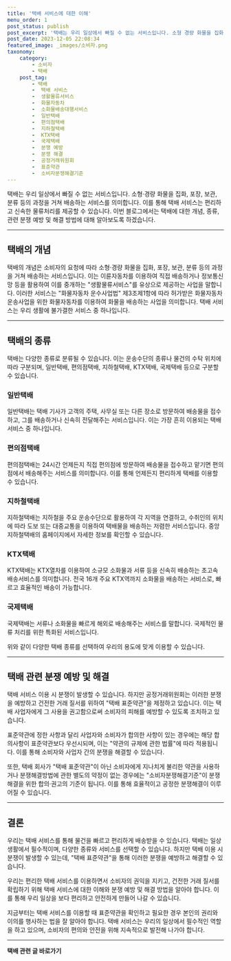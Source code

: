 ```yaml
---
title: '택배 서비스에 대한 이해'
menu_order: 1
post_status: publish
post_excerpt: '택배는 우리 일상에서 빠질 수 없는 서비스입니다. 소형 경량 화물을 집화, 포장, 보관, 분류 등의 과정을 거쳐 배송하는 서비스를 의미합니다. 이를 통해 택배 서비스는 편리하고 신속한 물류처리를 제공할 수 있습니다. 이번 블로그에서는 택배에 대한 개념, 종류, 관련 분쟁 예방 및 해결 방법에 대해 알아보도록 하겠습니다.'
post_date: 2023-12-05 22:08:34
featured_image: _images/소비자.png
taxonomy:
    category:
        - 소비자
        - 택배
    post_tag:
        - 택배
        -  택배 서비스
        -  생활물류서비스
        -  화물자동차
        -  소화물배송대행서비스
        -  일반택배
        -  편의점택배
        -  지하철택배
        -  KTX택배
        -  국제택배
        -  분쟁 예방
        -  분쟁 해결
        -  공정거래위원회
        -  표준약관
        -  소비자분쟁해결기준
---
```




택배는 우리 일상에서 빠질 수 없는 서비스입니다. 소형·경량 화물을 집화, 포장, 보관, 분류 등의 과정을 거쳐 배송하는 서비스를 의미합니다. 이를 통해 택배 서비스는 편리하고 신속한 물류처리를 제공할 수 있습니다. 이번 블로그에서는 택배에 대한 개념, 종류, 관련 분쟁 예방 및 해결 방법에 대해 알아보도록 하겠습니다.

---


## 택배의 개념

택배의 개념은 소비자의 요청에 따라 소형·경량 화물을 집화, 포장, 보관, 분류 등의 과정을 거쳐 배송하는 서비스입니다. 이는 이륜자동차를 이용하여 직접 배송하거나 정보통신망 등을 활용하여 이를 중개하는 "생활물류서비스"를 유상으로 제공하는 사업을 말합니다. 이러한 서비스는 "화물자동차 운수사업법" 제3조제1항에 따라 허가받은 화물자동차 운송사업을 위한 화물자동차를 이용하여 화물을 배송하는 사업을 의미합니다. 택배 서비스는 우리 생활에 불가결한 서비스 중 하나입니다.

---


## 택배의 종류

택배는 다양한 종류로 분류될 수 있습니다. 이는 운송수단의 종류나 물건의 수탁 위치에 따라 구분되며, 일반택배, 편의점택배, 지하철택배, KTX택배, 국제택배 등으로 구분할 수 있습니다.

### 일반택배

일반택배는 택배 기사가 고객의 주택, 사무실 또는 다른 장소로 방문하여 배송물을 접수하고, 그를 배송하거나 신속히 전달해주는 서비스입니다. 이는 가장 흔히 이용되는 택배 서비스 중 하나입니다.

### 편의점택배

편의점택배는 24시간 언제든지 직접 편의점에 방문하여 배송물을 접수하고 맡기면 편의점에서 배송해주는 서비스를 의미합니다. 이를 통해 언제든지 편리하게 택배를 이용할 수 있습니다.

### 지하철택배

지하철택배는 지하철을 주요 운송수단으로 활용하여 각 지역을 연결하고, 수취인의 위치에 따라 도보 또는 대중교통을 이용하여 택배물을 배송하는 저렴한 서비스입니다. 중앙지하철택배의 홈페이지에서 자세한 정보를 확인할 수 있습니다.

### KTX택배

KTX택배는 KTX열차를 이용하여 소규모 소화물과 서류 등을 신속히 배송하는 초고속 배송서비스를 의미합니다. 전국 16개 주요 KTX역까지 소화물을 배송하는 서비스로, 빠르고 효율적인 배송이 가능합니다.

### 국제택배

국제택배는 서류나 소화물을 빠르게 해외로 배송해주는 서비스를 말합니다. 국제적인 물류 처리를 위한 특화된 서비스입니다.

위와 같이 다양한 택배 종류를 선택하여 우리의 용도에 맞게 이용할 수 있습니다.

---


## 택배 관련 분쟁 예방 및 해결

택배 서비스 이용 시 분쟁이 발생할 수 있습니다. 하지만 공정거래위원회는 이러한 분쟁을 예방하고 건전한 거래 질서를 위하여 "택배 표준약관"을 제정하고 있습니다. 이는 택배 사업자에게 그 사용을 권고함으로써 소비자의 피해를 예방할 수 있도록 조치하고 있습니다.

표준약관에 정한 사항과 달리 사업자와 소비자가 합의한 사항이 있는 경우에는 해당 합의사항이 표준약관보다 우선시되며, 이는 "약관의 규제에 관한 법률"에 따라 적용됩니다. 이를 통해 소비자와 사업자 간의 분쟁을 해결할 수 있습니다.

또한, 택배 회사가 "택배 표준약관"이 아닌 소비자에게 지나치게 불리한 약관을 사용하거나 분쟁해결방법에 관한 별도의 약정이 없는 경우에는 "소비자분쟁해결기준"이 분쟁해결을 위한 합의·권고의 기준이 됩니다. 이를 통해 효율적이고 공정한 분쟁해결이 이루어질 수 있습니다.

---

## 결론

우리는 택배 서비스를 통해 물건을 빠르고 편리하게 배송받을 수 있습니다. 택배는 일상생활에서 필수적이며, 다양한 종류와 서비스를 선택할 수 있습니다. 하지만 택배 이용 시 분쟁이 발생할 수 있는데, "택배 표준약관"을 통해 이러한 분쟁을 예방하고 해결할 수 있습니다.

우리는 편리한 택배 서비스를 이용하면서 소비자의 권익을 지키고, 건전한 거래 질서를 확립하기 위해 택배 서비스에 대한 이해와 분쟁 예방 및 해결 방법을 알아야 합니다. 이를 통해 우리 일상을 보다 편리하고 안전하게 만들어 나갈 수 있습니다.

지금부터는 택배 서비스를 이용할 때 표준약관을 확인하고 필요한 경우 본인의 권리와 이의를 행사하는 법을 잘 알아야 합니다. 택배 서비스는 우리의 일상에서 필수적인 역할을 하고 있으며, 소비자의 편의와 안전을 위해 지속적으로 발전해 나가야 합니다.
<!-- wp:separator -->
<hr class="wp-block-separator has-alpha-channel-opacity"/>
<!-- /wp:separator -->

<!-- wp:group {"backgroundColor":"base","layout":{"type":"constrained"}} -->
<div class="wp-block-group has-base-background-color has-background"><!-- wp:paragraph {"align":"center","fontSize":"medium"} -->
<p class="has-text-align-center has-large-font-size"><strong>택배 관련 글 바로가기</strong></p>
<!-- /wp:paragraph -->


<!-- wp:latest-posts
{"categories":[{"id":31319,"count":19,"description":"","link":"https://uknowlaw.com/category/%ed%83%9d%eb%b0%b0/","name":"택배","slug":"택배","taxonomy":"category","parent":0,"meta":[],"_links":{"self":[{"href":"https://uknowlaw.com/wp-json/wp/v2/categories/31319"}],"collection":[{"href":"https://uknowlaw.com/wp-json/wp/v2/categories"}],"about":[{"href":"https://uknowlaw.com/wp-json/wp/v2/taxonomies/category"}],"wp:post_type":[{"href":"https://uknowlaw.com/wp-json/wp/v2/posts?categories=31319"}],"curies":[{"name":"wp","href":"https://api.w.org/{rel}","templated":true}]}}],"postsToShow":100,"excerptLength":28,"postLayout":"grid","columns":2,"featuredImageAlign":"left","featuredImageSizeSlug":"large","fontSize":"small"} /--></div>
<!-- /wp:group -->